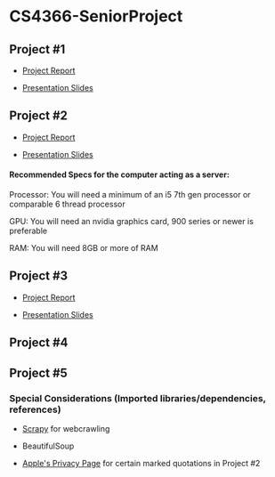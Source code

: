 # CS4366-SeniorProject

## Project #1

* [Project Report](https://texastechuniversity-my.sharepoint.com/:w:/g/personal/aaron_arnold_ttu_edu/EYIbo-SmF4dInRB99eNkdocBLQ8KTgaqNQ77NkG1uapG7w?e=U4r214)

* [Presentation Slides](https://texastechuniversity-my.sharepoint.com/:p:/g/personal/aaron_arnold_ttu_edu/EQSauAZisp5Hui0OJznSGe4BaGH1aIgYUkoqSPMajcw1qw?e=a1i6V1)

## Project #2

* [Project Report](https://texastechuniversity-my.sharepoint.com/:w:/r/personal/jessica_brisbois_ttu_edu/_layouts/15/Doc.aspx?sourcedoc=%7B342ACA17-A367-4FDB-B21E-FB91911BE983%7D&file=Report%202.docx&action=default&mobileredirect=true)

* [Presentation Slides](https://texastechuniversity-my.sharepoint.com/:p:/g/personal/aaron_arnold_ttu_edu/EStJYsin1ApJsFn9e5WEtOcBWH6NXn9LiEbjIF30A70fSg?e=oYg02R) 

#### Recommended Specs for the computer acting as a server: 
Processor: You will need a minimum of an i5 7th gen processor or comparable 6 thread processor

GPU: You will need an nvidia graphics card, 900 series or newer is preferable

RAM: You will need 8GB or more of RAM

## Project #3

* [Project Report](https://texastechuniversity-my.sharepoint.com/:w:/g/personal/aaron_arnold_ttu_edu/EZDeyEKorCdDlFhIQcQjQY0BYVR7MDDdVxlUkxmrKiQeVQ?e=fJbi0s)

* [Presentation Slides](https://texastechuniversity-my.sharepoint.com/:p:/g/personal/aaron_arnold_ttu_edu/EbwKqI9LX0BJsfz7PkISD0gB8wSEm5D94NKQdl8CgUgLng?e=gzuRBy)

## Project #4

## Project #5

### Special Considerations (Imported libraries/dependencies, references)

  * [Scrapy](https://docs.scrapy.org/en/latest/index.html) for webcrawling
  
  * BeautifulSoup

  * [Apple's Privacy Page](https://www.apple.com/privacy/) for certain marked quotations in Project #2

